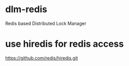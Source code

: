 # dlm-redis
Redis based Distributed Lock Manager

# use hiredis for redis access
https://github.com/redis/hiredis.git
